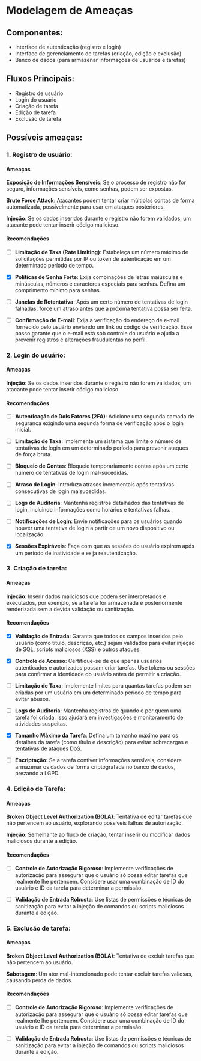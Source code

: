 # Modelagem de Ameaças

## Componentes:

- Interface de autenticação (registro e login)
- Interface de gerenciamento de tarefas (criação, edição e exclusão)
- Banco de dados (para armazenar informações de usuários e tarefas)

## Fluxos Principais:

- Registro de usuário
- Login do usuário
- Criação de tarefa
- Edição de tarefa
- Exclusão de tarefa

## Possíveis ameaças:

### 1. Registro de usuário:

#### Ameaças

**Exposição de Informações Sensíveis**: Se o processo de registro não for seguro, informações sensíveis, como senhas, podem ser expostas.

**Brute Force Attack**: Atacantes podem tentar criar múltiplas contas de forma automatizada, possivelmente para usar em ataques posteriores.

**Injeção**: Se os dados inseridos durante o registro não forem validados, um atacante pode tentar inserir código malicioso.

#### Recomendações

- [ ] **Limitação de Taxa (Rate Limiting)**: Estabeleça um número máximo de solicitações permitidas por IP ou token de autenticação em um determinado período de tempo.

- [x] **Políticas de Senha Forte**: Exija combinações de letras maiúsculas e minúsculas, números e caracteres especiais para senhas. Defina um comprimento mínimo para senhas.

- [ ] **Janelas de Retentativa**: Após um certo número de tentativas de login falhadas, force um atraso antes que a próxima tentativa possa ser feita.

- [ ] **Confirmação de E-mail**: Exija a verificação do endereço de e-mail fornecido pelo usuário enviando um link ou código de verificação. Esse passo garante que o e-mail está sob controle do usuário e ajuda a prevenir registros e alterações fraudulentas no perfil.

### 2. Login do usuário:

#### Ameaças

**Injeção**: Se os dados inseridos durante o registro não forem validados, um atacante pode tentar inserir código malicioso.

#### Recomendações

- [ ] **Autenticação de Dois Fatores (2FA)**: Adicione uma segunda camada de segurança exigindo uma segunda forma de verificação após o login inicial.
- [ ] **Limitação de Taxa**: Implemente um sistema que limite o número de tentativas de login em um determinado período para prevenir ataques de força bruta.

- [ ] **Bloqueio de Contas**: Bloqueie temporariamente contas após um certo número de tentativas de login mal-sucedidas.

- [ ] **Atraso de Login**: Introduza atrasos incrementais após tentativas consecutivas de login malsucedidas.

- [ ] **Logs de Auditoria**: Mantenha registros detalhados das tentativas de login, incluindo informações como horários e tentativas falhas.

- [ ] **Notificações de Login**: Envie notificações para os usuários quando houver uma tentativa de login a partir de um novo dispositivo ou localização.

- [x] **Sessões Expiráveis**: Faça com que as sessões do usuário expirem após um período de inatividade e exija reautenticação.

### 3. Criação de tarefa:

#### Ameaças

**Injeção**: Inserir dados maliciosos que podem ser interpretados e executados, por exemplo, se a tarefa for armazenada e posteriormente renderizada sem a devida validação ou sanitização.

#### Recomendações

- [x] **Validação de Entrada**: Garanta que todos os campos inseridos pelo usuário (como título, descrição, etc.) sejam validados para evitar injeção de SQL, scripts maliciosos (XSS) e outros ataques.

- [x] **Controle de Acesso**: Certifique-se de que apenas usuários autenticados e autorizados possam criar tarefas. Use tokens ou sessões para confirmar a identidade do usuário antes de permitir a criação.

- [ ] **Limitação de Taxa**: Implemente limites para quantas tarefas podem ser criadas por um usuário em um determinado período de tempo para evitar abusos.

- [ ] **Logs de Auditoria**: Mantenha registros de quando e por quem uma tarefa foi criada. Isso ajudará em investigações e monitoramento de atividades suspeitas.

- [x] **Tamanho Máximo da Tarefa**: Defina um tamanho máximo para os detalhes da tarefa (como título e descrição) para evitar sobrecargas e tentativas de ataques DoS.

- [ ] **Encriptação**: Se a tarefa contiver informações sensíveis, considere armazenar os dados de forma criptografada no banco de dados, prezando a LGPD.

### 4. Edição de Tarefa:

#### Ameaças

**Broken Object Level Authorization (BOLA)**: Tentativa de editar tarefas que não pertencem ao usuário, explorando possíveis falhas de autorização.

**Injeção**: Semelhante ao fluxo de criação, tentar inserir ou modificar dados maliciosos durante a edição.

#### Recomendações

- [ ] **Controle de Autorização Rigoroso**: Implemente verificações de autorização para assegurar que o usuário só possa editar tarefas que realmente lhe pertencem. Considere usar uma combinação de ID do usuário e ID da tarefa para determinar a permissão.

- [ ] **Validação de Entrada Robusta**: Use listas de permissões e técnicas de sanitização para evitar a injeção de comandos ou scripts maliciosos durante a edição.

### 5. Exclusão de tarefa:

#### Ameaças

**Broken Object Level Authorization (BOLA)**: Tentativa de excluir tarefas que não pertencem ao usuário.

**Sabotagem**: Um ator mal-intencionado pode tentar excluir tarefas valiosas, causando perda de dados.

#### Recomendações

- [ ] **Controle de Autorização Rigoroso**: Implemente verificações de autorização para assegurar que o usuário só possa editar tarefas que realmente lhe pertencem. Considere usar uma combinação de ID do usuário e ID da tarefa para determinar a permissão.

- [ ] **Validação de Entrada Robusta**: Use listas de permissões e técnicas de sanitização para evitar a injeção de comandos ou scripts maliciosos durante a edição.

